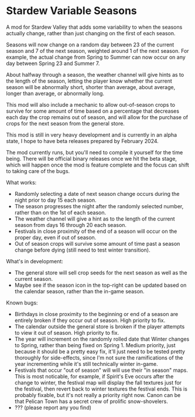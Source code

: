 # Stardew Variable Seasons

A mod for Stardew Valley that adds some variability to when the seasons actually change, rather than just changing on the first of each season.

Seasons will now change on a random day between 23 of the current season and 7 of the next season, weighted around 1 of the next season.
For example, the actual change from Spring to Summer can now occur on any day between Spring 23 and Summer 7.

About halfway through a season, the weather channel will give hints as to the length of the season, letting the player know whether the current season will be abnormally short, shorter than average, about average, longer than average, or abnormally long.

This mod will also include a mechanic to allow out-of-season crops to survive for some amount of time based on a percentage that decreases each day the crop remains out of season, and will allow for the purchase of crops for the next season from the general store.

This mod is still in very heavy development and is currently in an alpha state, I hope to have beta releases prepared by February 2024.

The mod currently runs, but you'll need to compile it yourself for the time being. There will be official binary releases once we hit the beta stage, which will happen once the mod is feature complete and the focus can shift to taking care of the bugs.

What works:
- Randomly selecting a date of next season change occurs during the night prior to day 15 each season.
- The season progresses the night after the randomly selected number, rather than on the 1st of each season.
- The weather channel will give a hint as to the length of the current season from days 16 through 20 each season.
- Festivals in close proximity of the end of a season will occur on the proper day, even if out of season.
- Out of season crops will survive some amount of time past a season change before dying (still need to test winter transition).

What's in development:
- The general store will sell crop seeds for the next season as well as the current season.
- Maybe see if the season icon in the top-right can be updated based on the calendar season, rather than the in-game season.

Known bugs:
- Birthdays in close proximity to the beginning or end of a season are entirely broken if they occur out of season. High priority to fix.
- The calendar outside the general store is broken if the player attempts to view it out of season. High priority to fix.
- The year will increment on the randomly rolled date that Winter changes to Spring, rather than being fixed on Spring 1. Medium priority, just because it should be a pretty easy fix, it'll just need to be tested pretty thoroughly for side-effects, since I'm not sure the ramifications of the year incrementing while it's still technically winter in-game.
- Festivals that occur "out of season" will will use their "in season" maps. This is most noticable, for example, if Spirit's Eve occurs after the change to winter, the festival map will display the fall textures just for the festival, then revert back to winter textures the festival ends. This is probably fixable, but it's not really a priority right now. Canon can be that Pelican Town has a secret crew of prolific snow-shovelers.
- ??? (please report any you find)

